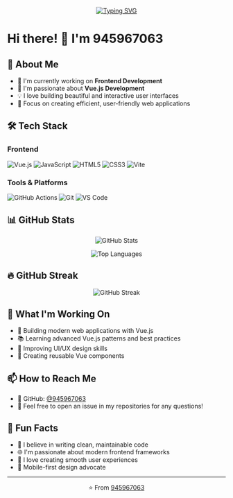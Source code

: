 <p align="center">
    <a href="https://git.io/typing-svg"><img src="https://readme-typing-svg.demolab.com?font=Fira+Code&pause=1000&color=86E4F7&center=true&vCenter=true&width=435&lines=Welcome+to+my+Github+profile+page%EF%BC%81;%E6%AC%A2%E8%BF%8E%E6%9D%A5%E5%88%B0%E6%88%91%E7%9A%84Github%E4%B8%BB%E9%A1%B5%EF%BC%81" alt="Typing SVG" /></a>
</p>

# Hi there! 👋 I'm 945967063

## 🚀 About Me

- 🔭 I'm currently working on **Frontend Development**
- 🌱 I'm passionate about **Vue.js Development**
- 💡 I love building beautiful and interactive user interfaces
- 🎯 Focus on creating efficient, user-friendly web applications

## 🛠️ Tech Stack

### Frontend
![Vue.js](https://img.shields.io/badge/Vue.js-4FC08D?style=for-the-badge&logo=vue.js&logoColor=white)
![JavaScript](https://img.shields.io/badge/JavaScript-F7DF1E?style=for-the-badge&logo=javascript&logoColor=black)
![HTML5](https://img.shields.io/badge/HTML5-E34F26?style=for-the-badge&logo=html5&logoColor=white)
![CSS3](https://img.shields.io/badge/CSS3-1572B6?style=for-the-badge&logo=css3&logoColor=white)
![Vite](https://img.shields.io/badge/Vite-646CFF?style=for-the-badge&logo=vite&logoColor=white)

### Tools & Platforms
![GitHub Actions](https://img.shields.io/badge/GitHub_Actions-2088FF?style=for-the-badge&logo=github-actions&logoColor=white)
![Git](https://img.shields.io/badge/Git-F05032?style=for-the-badge&logo=git&logoColor=white)
![VS Code](https://img.shields.io/badge/VS_Code-007ACC?style=for-the-badge&logo=visual-studio-code&logoColor=white)

## 📊 GitHub Stats

<p align="center">
  <img src="https://github-readme-stats.vercel.app/api?username=945967063&show_icons=true&theme=radical" alt="GitHub Stats" />
</p>

<p align="center">
  <img src="https://github-readme-stats.vercel.app/api/top-langs/?username=945967063&layout=compact&theme=radical" alt="Top Languages" />
</p>

## 🔥 GitHub Streak

<p align="center">
  <img src="https://github-readme-streak-stats.herokuapp.com/?user=945967063&theme=radical" alt="GitHub Streak" />
</p>

## 🌟 What I'm Working On

- 🚀 Building modern web applications with Vue.js
- 📚 Learning advanced Vue.js patterns and best practices
- 🎨 Improving UI/UX design skills
- 🔧 Creating reusable Vue components

## 📫 How to Reach Me

- 💼 GitHub: [@945967063](https://github.com/945967063)
- 📧 Feel free to open an issue in my repositories for any questions!

## 💭 Fun Facts

- 🎯 I believe in writing clean, maintainable code
- 🌐 I'm passionate about modern frontend frameworks
- 🔧 I love creating smooth user experiences
- 📱 Mobile-first design advocate

---

<p align="center">
  ⭐️ From <a href="https://github.com/945967063">945967063</a>
</p>
